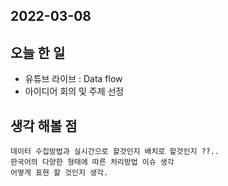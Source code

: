 ## 2022-03-08
## 오늘 한 일
 - 유튜브 라이브 : Data flow 
 - 아이디어 회의 및 주제 선정 

## 생각 해볼 점 
``` 
데이터 수집방법과 실시간으로 할것인지 배치로 할것인지 ??..
한국어의 다양한 형태에 따른 처리방법 이슈 생각
어떻게 표현 할 것인지 생각.
```